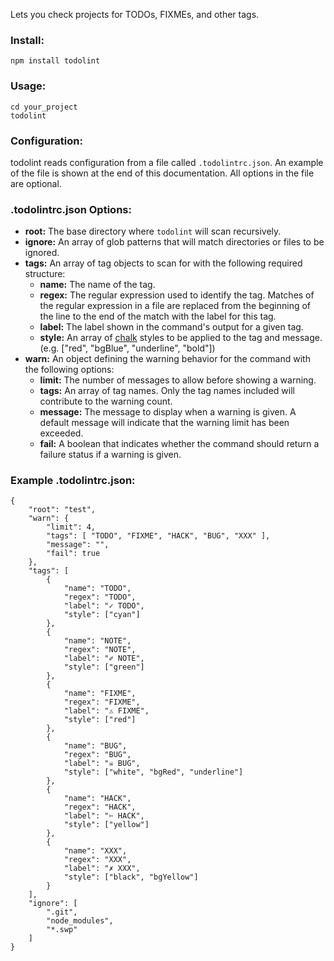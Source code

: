 Lets you check projects for TODOs, FIXMEs, and other tags.

### Install:
```
npm install todolint
```

### Usage:
```
cd your_project
todolint
```

### Configuration:
todolint reads configuration from a file called `.todolintrc.json`. An example of the file is shown at the end of this documentation. All options in the file are optional.

### .todolintrc.json Options:
* **root:** The base directory where `todolint` will scan recursively.
* **ignore:** An array of glob patterns that will match directories or files to be ignored.
* **tags:** An array of tag objects to scan for with the following required structure:
    * **name:** The name of the tag.
    * **regex:** The regular expression used to identify the tag. Matches of the regular expression in a file are replaced from the beginning of the line to the end of the match with the label for this tag.
    * **label:** The label shown in the command's output for a given tag.
    * **style:** An array of [chalk](https://www.npmjs.com/package/chalk) styles to be applied to the tag and message. (e.g. ["red", "bgBlue", "underline", "bold"])
* **warn:** An object defining the warning behavior for the command with the following options:
    * **limit:** The number of messages to allow before showing a warning.
    * **tags:** An array of tag names. Only the tag names included will contribute to the warning count.
    * **message:** The message to display when a warning is given. A default message will indicate that the warning limit has been exceeded.
    * **fail:** A boolean that indicates whether the command should return a failure status if a warning is given.

### Example .todolintrc.json:
```
{
    "root": "test",
    "warn": {
        "limit": 4,
        "tags": [ "TODO", "FIXME", "HACK", "BUG", "XXX" ],
        "message": "",
        "fail": true
    },
    "tags": [
        {
            "name": "TODO",
            "regex": "TODO",
            "label": "✓ TODO",
            "style": ["cyan"]
        },
        {
            "name": "NOTE",
            "regex": "NOTE",
            "label": "✐ NOTE",
            "style": ["green"]
        },
        {
            "name": "FIXME",
            "regex": "FIXME",
            "label": "⚠ FIXME",
            "style": ["red"]
        },
        {
            "name": "BUG",
            "regex": "BUG",
            "label": "☠ BUG",
            "style": ["white", "bgRed", "underline"]
        },
        {
            "name": "HACK",
            "regex": "HACK",
            "label": "✄ HACK",
            "style": ["yellow"]
        },
        {
            "name": "XXX",
            "regex": "XXX",
            "label": "✗ XXX",
            "style": ["black", "bgYellow"]
        }
    ],
    "ignore": [
        ".git",
        "node_modules",
        "*.swp"
    ]
}
```
